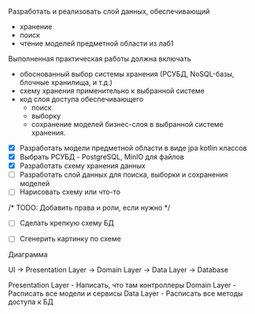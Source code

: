Разработать и реализовать слой данных, обеспечивающий

- хранение
- поиск
- чтение
  моделей предметной области из лаб1

Выполненная практическая работы должна включать

- обоснованный выбор системы хранения (РСУБД, NoSQL-базы, блочные хранилища, и т.д.)
- схему хранения применительно к выбранной системе
- код слоя доступа обеспечивающего
    - поиск
    - выборку
    - сохранение моделей бизнес-слоя в выбранной системе хранения.

-[x] Разработать модели предметной области в виде jpa kotlin классов
-[x] Выбрать РСУБД - PostgreSQL, MinIO для файлов
-[x] Разработать схему хранения данных
-[ ] Разработать слой данных для поиска, выборки и сохранения моделей
-[ ] Нарисовать схему или что-то

/*
TODO: Добавить права и роли, если нужно
*/

-[ ] Сделать крепкую схему БД
-[ ] Сгенерить картинку по схеме


Диаграмма

UI -> Presentation Layer -> Domain Layer -> Data Layer -> Database

Presentation Layer - Написать, что там контроллеры
Domain Layer - Расписать все модели и сервисы
Data Layer - Расписать все методы доступа к БД